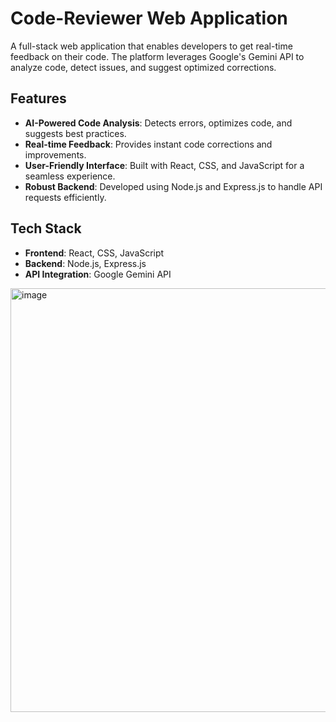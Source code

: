 # Code-Reviewer Web Application  
A full-stack web application that enables developers to get real-time feedback on their code. The platform leverages Google's Gemini API to analyze code, detect issues, and suggest optimized corrections.

## Features  
- **AI-Powered Code Analysis**: Detects errors, optimizes code, and suggests best practices.  
- **Real-time Feedback**: Provides instant code corrections and improvements.  
- **User-Friendly Interface**: Built with React, CSS, and JavaScript for a seamless experience.  
- **Robust Backend**: Developed using Node.js and Express.js to handle API requests efficiently.  

## Tech Stack  
- **Frontend**: React, CSS, JavaScript  
- **Backend**: Node.js, Express.js  
- **API Integration**: Google Gemini API  
<img width="1360" height="678" alt="image" src="https://github.com/user-attachments/assets/07e0eb23-226b-4a18-9a15-c13f77ac7dc8" />

